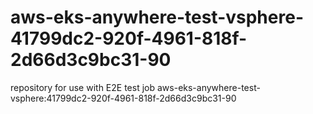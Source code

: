 # aws-eks-anywhere-test-vsphere-41799dc2-920f-4961-818f-2d66d3c9bc31-90
repository for use with E2E test job aws-eks-anywhere-test-vsphere:41799dc2-920f-4961-818f-2d66d3c9bc31-90
